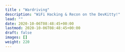 ```yaml
---
title : "Wardriving"
description: "WiFi Hacking & Recon on the DevKitty!"
lead: ""
date: 2020-10-06T08:48:45+00:00
lastmod: 2020-10-06T08:48:45+00:00
draft: false
images: []
weight: 220
---
```

